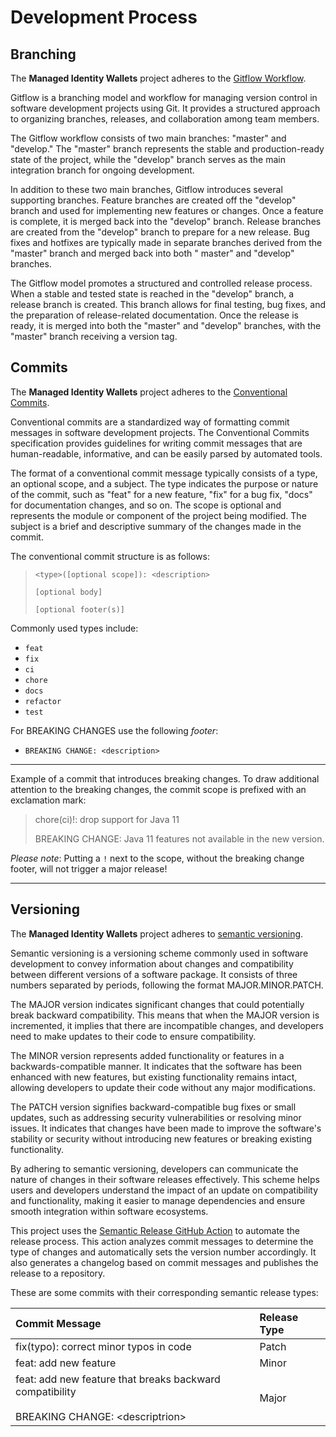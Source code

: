 # Development Process

## Branching

The **Managed Identity Wallets** project adheres to
the [Gitflow Workflow](https://www.atlassian.com/git/tutorials/comparing-workflows/gitflow-workflow).

Gitflow is a branching model and workflow for managing version control in software development projects using Git. It
provides a structured approach to organizing branches, releases, and collaboration among team members.

The Gitflow workflow consists of two main branches: "master" and "develop." The "master" branch represents the stable
and production-ready state of the project, while the "develop" branch serves as the main integration branch for ongoing
development.

In addition to these two main branches, Gitflow introduces several supporting branches. Feature branches are created off
the "develop" branch and used for implementing new features or changes. Once a feature is complete, it is merged back
into the "develop" branch. Release branches are created from the "develop" branch to prepare for a new release. Bug
fixes and hotfixes are typically made in separate branches derived from the "master" branch and merged back into both "
master" and "develop" branches.

The Gitflow model promotes a structured and controlled release process. When a stable and tested state is reached in
the "develop" branch, a release branch is created. This branch allows for final testing, bug fixes, and the preparation
of release-related documentation. Once the release is ready, it is merged into both the "master" and "develop" branches,
with the "master" branch receiving a version tag.

## Commits

The **Managed Identity Wallets** project adheres to
the [Conventional Commits](https://www.conventionalcommits.org/en/v1.0.0/).

Conventional commits are a standardized way of formatting commit messages in software development projects. The
Conventional Commits specification provides guidelines for writing commit messages that are human-readable, informative,
and can be easily parsed by automated tools.

The format of a conventional commit message typically consists of a type, an optional scope, and a subject. The type
indicates the purpose or nature of the commit, such as "feat" for a new feature, "fix" for a bug fix, "docs" for
documentation changes, and so on. The scope is optional and represents the module or component of the project being
modified. The subject is a brief and descriptive summary of the changes made in the commit.

The conventional commit structure is as follows:
> `<type>([optional scope]): <description>`
>
> `[optional body]`
>
> `[optional footer(s)]`

Commonly used types include:

- `feat`
- `fix`
- `ci`
- `chore`
- `docs`
- `refactor`
- `test`

For BREAKING CHANGES use the following _footer_:

- `BREAKING CHANGE: <description>`

---

Example of a commit that introduces breaking changes. To draw additional attention to the breaking changes, the commit
scope is prefixed with an exclamation mark:
> chore(ci)!: drop support for Java 11
>
> BREAKING CHANGE: Java 11 features not available in the new version.

_Please note_: Putting a `!` next to the scope, without the breaking change footer, will not trigger a major release!

---

## Versioning

The **Managed Identity Wallets** project adheres to [semantic versioning](https://semver.org/).

Semantic versioning is a versioning scheme commonly used in software development to convey information about changes and
compatibility between different versions of a software package. It consists of three numbers separated by periods,
following the format MAJOR.MINOR.PATCH.

The MAJOR version indicates significant changes that could potentially break backward compatibility. This means that
when the MAJOR version is incremented, it implies that there are incompatible changes, and developers need to make
updates to their code to ensure compatibility.

The MINOR version represents added functionality or features in a backwards-compatible manner. It indicates that the
software has been enhanced with new features, but existing functionality remains intact, allowing developers to update
their code without any major modifications.

The PATCH version signifies backward-compatible bug fixes or small updates, such as addressing security vulnerabilities
or resolving minor issues. It indicates that changes have been made to improve the software's stability or security
without introducing new features or breaking existing functionality.

By adhering to semantic versioning, developers can communicate the nature of changes in their software releases
effectively. This scheme helps users and developers understand the impact of an update on compatibility and
functionality, making it easier to manage dependencies and ensure smooth integration within software ecosystems.

This project uses the [Semantic Release GitHub Action](https://semantic-release.gitbook.io/semantic-release/) to
automate the release process. This action analyzes commit messages to determine the type of changes and automatically
sets the version number accordingly. It also generates a changelog based on commit messages and publishes the release to
a repository.

These are some commits with their corresponding semantic release types:

| Commit Message                                                                                      | Release Type |
|:----------------------------------------------------------------------------------------------------|:-------------|
| fix(typo): correct minor typos in code                                                              | Patch        |
| feat: add new feature                                                                               | Minor        |
| feat: add new feature that breaks backward compatibility<br/><br/>BREAKING CHANGE: \<descriptrion\> | Major        |